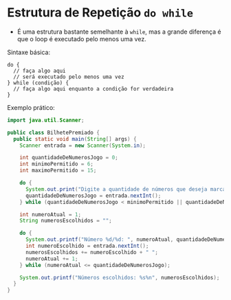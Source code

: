 # Estrutura de Repetição `do while`

- É uma estrutura bastante semelhante à `while`, mas a grande diferença é que o loop é executado pelo menos uma vez.

Sintaxe básica:

```
do {
  // faça algo aqui
  // será executado pelo menos uma vez
} while (condição) {
  // faça algo aqui enquanto a condição for verdadeira
}
```

Exemplo prático:

```java
import java.util.Scanner;

public class BilhetePremiado {
  public static void main(String[] args) {
    Scanner entrada = new Scanner(System.in);

    int quantidadeDeNumerosJogo = 0;
    int minimoPermitido = 6;
    int maximoPermitido = 15;

    do {
      System.out.print("Digite a quantidade de números que deseja marcar no jogo: ");
      quantidadeDeNumerosJogo = entrada.nextInt();
    } while (quantidadeDeNumerosJogo < minimoPermitido || quantidadeDeNumerosJogo > maximoPermitido);

    int numeroAtual = 1;
    String numerosEscolhidos = "";

    do {
      System.out.printf("Número %d/%d: ", numeroAtual, quantidadeDeNumerosJogo);
      int numeroEscolhido = entrada.nextInt();
      numerosEscolhidos += numeroEscolhido + " ";
      numeroAtual += 1;
    } while (numeroAtual <= quantidadeDeNumerosJogo);

    System.out.printf("Números escolhidos: %s%n", numerosEscolhidos);
  }
}
```
